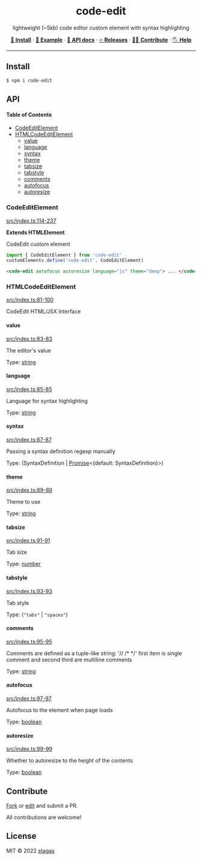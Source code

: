 <h1 align="center">code-edit</h1>

<p align="center">
lightweight (~5kb) code editor custom element with syntax highlighting
</p>

<p align="center">
   <a href="#install">        🔧 <strong>Install</strong></a>
 · <a href="#example">        🧩 <strong>Example</strong></a>
 · <a href="#api">            📜 <strong>API docs</strong></a>
 · <a href="https://github.com/stagas/code-edit/releases"> 🔥 <strong>Releases</strong></a>
 · <a href="#contribute">     💪🏼 <strong>Contribute</strong></a>
 · <a href="https://github.com/stagas/code-edit/issues">   🖐️ <strong>Help</strong></a>
</p>

***

## Install

```sh
$ npm i code-edit
```

## API

<!-- Generated by documentation.js. Update this documentation by updating the source code. -->

#### Table of Contents

*   [CodeEditElement](#codeeditelement)
*   [HTMLCodeEditElement](#htmlcodeeditelement)
    *   [value](#value)
    *   [language](#language)
    *   [syntax](#syntax)
    *   [theme](#theme)
    *   [tabsize](#tabsize)
    *   [tabstyle](#tabstyle)
    *   [comments](#comments)
    *   [autofocus](#autofocus)
    *   [autoresize](#autoresize)

### CodeEditElement

[src/index.ts:114-237](https://github.com/stagas/code-edit/blob/db8497df918384c2627474bb5712ef64849df096/src/index.ts#L114-L237 "Source code on GitHub")

**Extends HTMLElement**

CodeEdit custom element

```js
import { CodeEditElement } from 'code-edit'
customElements.define('code-edit', CodeEditElement)
```

```html
<code-edit autofocus autoresize language="js" theme="deep"> ... </code-edit>
```

### HTMLCodeEditElement

[src/index.ts:81-100](https://github.com/stagas/code-edit/blob/db8497df918384c2627474bb5712ef64849df096/src/index.ts#L81-L100 "Source code on GitHub")

CodeEdit HTML/JSX Interface

#### value

[src/index.ts:83-83](https://github.com/stagas/code-edit/blob/db8497df918384c2627474bb5712ef64849df096/src/index.ts#L83-L83 "Source code on GitHub")

The editor's value

Type: [string](https://developer.mozilla.org/docs/Web/JavaScript/Reference/Global_Objects/String)

#### language

[src/index.ts:85-85](https://github.com/stagas/code-edit/blob/db8497df918384c2627474bb5712ef64849df096/src/index.ts#L85-L85 "Source code on GitHub")

Language for syntax highlighting

Type: [string](https://developer.mozilla.org/docs/Web/JavaScript/Reference/Global_Objects/String)

#### syntax

[src/index.ts:87-87](https://github.com/stagas/code-edit/blob/db8497df918384c2627474bb5712ef64849df096/src/index.ts#L87-L87 "Source code on GitHub")

Passing a syntax definition regexp manually

Type: (SyntaxDefinition | [Promise](https://developer.mozilla.org/docs/Web/JavaScript/Reference/Global_Objects/Promise)<{default: SyntaxDefinition}>)

#### theme

[src/index.ts:89-89](https://github.com/stagas/code-edit/blob/db8497df918384c2627474bb5712ef64849df096/src/index.ts#L89-L89 "Source code on GitHub")

Theme to use

Type: [string](https://developer.mozilla.org/docs/Web/JavaScript/Reference/Global_Objects/String)

#### tabsize

[src/index.ts:91-91](https://github.com/stagas/code-edit/blob/db8497df918384c2627474bb5712ef64849df096/src/index.ts#L91-L91 "Source code on GitHub")

Tab size

Type: [number](https://developer.mozilla.org/docs/Web/JavaScript/Reference/Global_Objects/Number)

#### tabstyle

[src/index.ts:93-93](https://github.com/stagas/code-edit/blob/db8497df918384c2627474bb5712ef64849df096/src/index.ts#L93-L93 "Source code on GitHub")

Tab style

Type: (`"tabs"` | `"spaces"`)

#### comments

[src/index.ts:95-95](https://github.com/stagas/code-edit/blob/db8497df918384c2627474bb5712ef64849df096/src/index.ts#L95-L95 "Source code on GitHub")

Comments are defined as a tuple-like string: '// /\* \*/' first item is single comment and second third are multiline comments

Type: [string](https://developer.mozilla.org/docs/Web/JavaScript/Reference/Global_Objects/String)

#### autofocus

[src/index.ts:97-97](https://github.com/stagas/code-edit/blob/db8497df918384c2627474bb5712ef64849df096/src/index.ts#L97-L97 "Source code on GitHub")

Autofocus to the element when page loads

Type: [boolean](https://developer.mozilla.org/docs/Web/JavaScript/Reference/Global_Objects/Boolean)

#### autoresize

[src/index.ts:99-99](https://github.com/stagas/code-edit/blob/db8497df918384c2627474bb5712ef64849df096/src/index.ts#L99-L99 "Source code on GitHub")

Whether to autoresize to the height of the contents

Type: [boolean](https://developer.mozilla.org/docs/Web/JavaScript/Reference/Global_Objects/Boolean)

## Contribute

[Fork](https://github.com/stagas/code-edit/fork) or
[edit](https://github.dev/stagas/code-edit) and submit a PR.

All contributions are welcome!

## License

MIT © 2022
[stagas](https://github.com/stagas)

